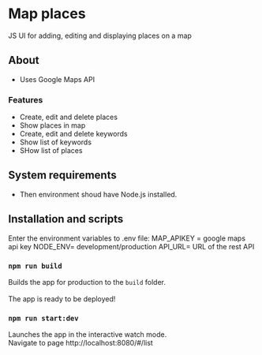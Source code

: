 # Map places

JS UI for adding, editing and displaying places on a map

## About

- Uses Google Maps API

### Features

- Create, edit and delete places
- Show places in map
- Create, edit and delete keywords
- Show list of keywords
- SHow list of places

## System requirements

- Then environment shoud have Node.js installed.

## Installation and scripts

Enter the environment variables to .env file:
MAP_APIKEY = google maps api key
NODE_ENV= development/production
API_URL= URL of the rest API

### `npm run build`

Builds the app for production to the `build` folder.<br />
<br />
The app is ready to be deployed!

### `npm run start:dev`

Launches the app in the interactive watch mode.<br />
Navigate to page http://localhost:8080/#/list
